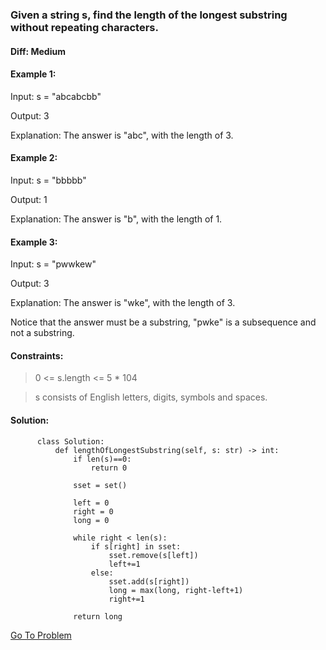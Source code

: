 ### Given a string s, find the length of the longest substring without repeating characters.


#### Diff: Medium


#### Example 1:

Input: s = "abcabcbb"

Output: 3

Explanation: The answer is "abc", with the length of 3.

#### Example 2:

Input: s = "bbbbb"

Output: 1

Explanation: The answer is "b", with the length of 1.

#### Example 3:

Input: s = "pwwkew"

Output: 3

Explanation: The answer is "wke", with the length of 3.

Notice that the answer must be a substring, "pwke" is a subsequence and not a substring.
 

#### Constraints:

> 0 <= s.length <= 5 * 104

> s consists of English letters, digits, symbols and spaces.


#### Solution:
          class Solution:
              def lengthOfLongestSubstring(self, s: str) -> int:
                  if len(s)==0:
                      return 0

                  sset = set()

                  left = 0
                  right = 0
                  long = 0

                  while right < len(s):
                      if s[right] in sset:
                          sset.remove(s[left])
                          left+=1
                      else:
                          sset.add(s[right])
                          long = max(long, right-left+1)
                          right+=1

                  return long
                  
                  
[Go To Problem](https://leetcode.com/problems/longest-substring-without-repeating-characters/)
